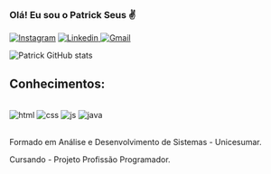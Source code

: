 
### Olá! Eu sou o Patrick Seus ✌️

[![Instagram](https://img.shields.io/badge/Instagram-E4405F?style=for-the-badge&logo=instagram&logoColor=white
)](https://www.instagram.com/p.seus/)
[![Linkedin](https://img.shields.io/badge/LinkedIn-0077B5?style=for-the-badge&logo=linkedin&logoColor=white)
](https://www.linkedin.com/in/patrick-caruccio-seus-8800b7257/)
[![Gmail](https://img.shields.io/badge/Gmail-D14836?style=for-the-badge&logo=gmail&logoColor=white)
](https://mail.google.com/mail/u/0/?tab=rm&ogbl#inbox?compose=new)

![Patrick GitHub stats](https://github-readme-stats.vercel.app/api?username=21067098-5&show_icons=true&theme=onedark)

## Conhecimentos:

<div style="display: inline_block"><br/>
<img alt="html" src="https://img.shields.io/badge/HTML5-E34F26?style=for-the-badge&logo=html5&logoColor=white" />
<img alt="css" src="https://img.shields.io/badge/CSS3-1572B6?style=for-the-badge&logo=css3&logoColor=white" />
<img alt="js" src="https://img.shields.io/badge/JavaScript-F7DF1E?style=for-the-badge&logo=javascript&logoColor=black" />
<img alt="java" src="https://img.shields.io/badge/Java-ED8B00?style=for-the-badge&logo=openjdk&logoColor=white" />
</div><br/>

Formado em Análise e Desenvolvimento de Sistemas - Unicesumar.

Cursando - Projeto Profissão Programador.
